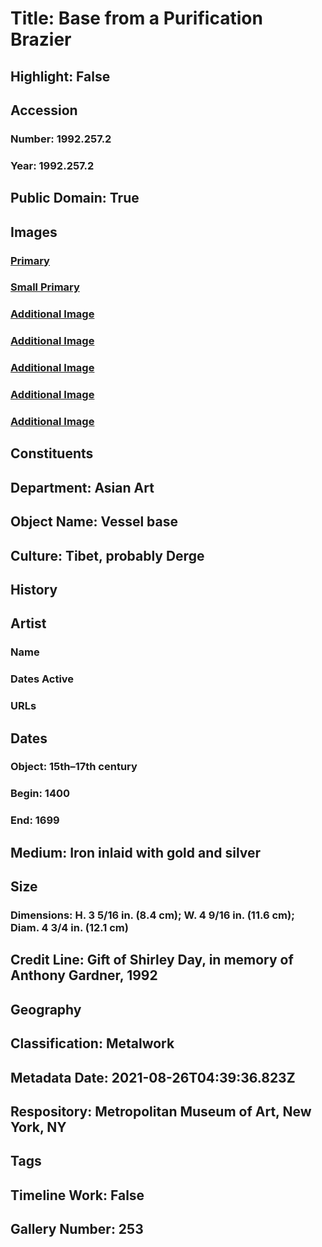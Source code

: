 # Title: Base from a Purification Brazier
## Highlight: False
## Accession
### Number: 1992.257.2
### Year: 1992.257.2
## Public Domain: True
## Images
### [Primary](https://images.metmuseum.org/CRDImages/as/original/DP236514.jpg)
### [Small Primary](https://images.metmuseum.org/CRDImages/as/web-large/DP236514.jpg)
### [Additional Image](https://images.metmuseum.org/CRDImages/as/original/DP236518.jpg)
### [Additional Image](https://images.metmuseum.org/CRDImages/as/original/DP236519.jpg)
### [Additional Image](https://images.metmuseum.org/CRDImages/as/original/DP236520.jpg)
### [Additional Image](https://images.metmuseum.org/CRDImages/as/original/DP236521.jpg)
### [Additional Image](https://images.metmuseum.org/CRDImages/as/original/DP236522.jpg)
## Constituents
## Department: Asian Art
## Object Name: Vessel base
## Culture: Tibet, probably Derge
## History
## Artist
### Name
### Dates Active
### URLs
## Dates
### Object: 15th–17th century
### Begin: 1400
### End: 1699
## Medium: Iron inlaid with gold and silver
## Size
### Dimensions: H. 3 5/16 in. (8.4 cm); W. 4 9/16 in. (11.6 cm); Diam. 4 3/4 in. (12.1 cm)
## Credit Line: Gift of Shirley Day, in memory of Anthony Gardner, 1992
## Geography
## Classification: Metalwork
## Metadata Date: 2021-08-26T04:39:36.823Z
## Respository: Metropolitan Museum of Art, New York, NY
## Tags
## Timeline Work: False
## Gallery Number: 253